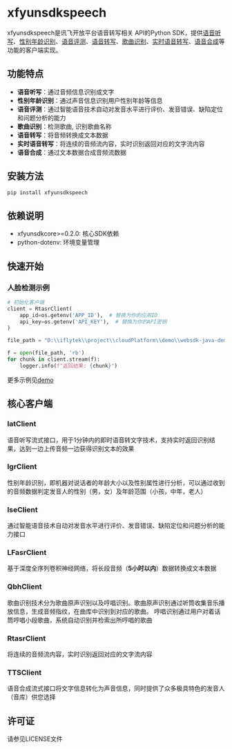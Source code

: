 # xfyunsdkspeech

xfyunsdkspeech是讯飞开放平台语音转写相关 API的Python SDK，提供[语音听写](https://www.xfyun.cn/doc/asr/voicedictation/API.html)、[性别年龄识别](https://www.xfyun.cn/doc/voiceservice/sound-feature-recg/API.html)、[语音评测](https://www.xfyun.cn/doc/Ise/IseAPI.html)、[语音转写](https://www.xfyun.cn/doc/asr/ifasr_new/API.html)、[歌曲识别](https://www.xfyun.cn/doc/voiceservice/song-recognition/API.html)、[实时语音转写](https://www.xfyun.cn/doc/asr/rtasr/API.html)、[语音合成](https://www.xfyun.cn/doc/tts/online_tts/API.html)等功能的客户端实现。

## 功能特点

- **语音听写**：通过音频信息识别成文字
- **性别年龄识别**：通过声音信息识别用户性别年龄等信息
- **语音评测**：通过智能语音技术自动对发音水平进行评价、发音错误、缺陷定位和问题分析的能力
- **歌曲识别**：检测歌曲, 识别歌曲名称
- **语音转写**：将音频转换成文本数据
- **实时语音转写**：将连续的音频流内容，实时识别返回对应的文字流内容
- **语音合成**：通过文本数据合成音频流数据

## 安装方法

```bash
pip install xfyunsdkspeech
```

## 依赖说明

- xfyunsdkcore>=0.2.0: 核心SDK依赖
- python-dotenv: 环境变量管理

## 快速开始

### 人脸检测示例

```python
# 初始化客户端
client = RtasrClient(
    app_id=os.getenv('APP_ID'),  # 替换为你的应用ID
    api_key=os.getenv('API_KEY'),  # 替换为你的API密钥
)

file_path = "D:\\iflytek\\project\\cloudPlatform\\demo\\websdk-java-demo\\src\main\\resources\\audio\\rtasr.pcm"

f = open(file_path, 'rb')
for chunk in client.stream(f):
    logger.info(f"返回结果: {chunk}")
```



更多示例见[demo](https://github.com/iFLYTEK-OP/websdk-python-demo)

## 核心客户端

### IatClient

语音听写流式接口，用于1分钟内的即时语音转文字技术，支持实时返回识别结果，达到一边上传音频一边获得识别文本的效果

### IgrClient

性别年龄识别，即机器对说话者的年龄大小以及性别属性进行分析，可以通过收到的音频数据判定发音人的性别（男，女）及年龄范围（小孩，中年，老人）

### IseClient

通过智能语音技术自动对发音水平进行评价、发音错误、缺陷定位和问题分析的能力接口

### LFasrClient

基于深度全序列卷积神经网络，将长段音频（**5小时以内**）数据转换成文本数据

### QbhClient

歌曲识别技术分为歌曲原声识别以及哼唱识别。歌曲原声识别通过听筒收集音乐播放信息，生成音频指纹，在曲库中识别到对应的歌曲。 哼唱识别通过用户对着话筒哼唱小段歌曲，系统自动识别并检索出所哼唱的歌曲

### RtasrClient

将连续的音频流内容，实时识别返回对应的文字流内容

### TTSClient

语音合成流式接口将文字信息转化为声音信息，同时提供了众多极具特色的发音人（音库）供您选择


## 许可证

请参见LICENSE文件